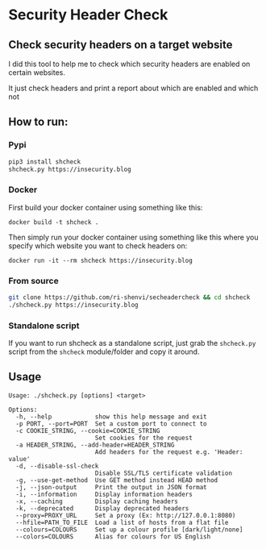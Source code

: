# Security Header Check

## Check security headers on a target website

I did this tool to help me to check which security headers are enabled on certain websites.

It just check headers and print a report about which are enabled and which not

## How to run:

### Pypi
```bash
pip3 install shcheck
shcheck.py https://insecurity.blog
```

### Docker
First build your docker container using something like this: 

`docker build -t shcheck .`

Then simply run your docker container using something like this where you specify which website you want to check headers on: 

`docker run -it --rm shcheck https://insecurity.blog`

### From source
```bash
git clone https://github.com/ri-shenvi/secheadercheck && cd shcheck
./shcheck.py https://insecurity.blog
```

### Standalone script
If you want to run shcheck as a standalone script, just grab the `shcheck.py` script from the `shcheck` module/folder and copy it around.

## Usage
```
Usage: ./shcheck.py [options] <target>

Options:
  -h, --help            show this help message and exit
  -p PORT, --port=PORT  Set a custom port to connect to
  -c COOKIE_STRING, --cookie=COOKIE_STRING
                        Set cookies for the request
  -a HEADER_STRING, --add-header=HEADER_STRING
                        Add headers for the request e.g. 'Header: value'
  -d, --disable-ssl-check
                        Disable SSL/TLS certificate validation
  -g, --use-get-method  Use GET method instead HEAD method
  -j, --json-output     Print the output in JSON format
  -i, --information     Display information headers
  -x, --caching         Display caching headers
  -k, --deprecated      Display deprecated headers
  --proxy=PROXY_URL     Set a proxy (Ex: http://127.0.0.1:8080)
  --hfile=PATH_TO_FILE  Load a list of hosts from a flat file
  --colours=COLOURS     Set up a colour profile [dark/light/none]
  --colors=COLOURS      Alias for colours for US English
```
